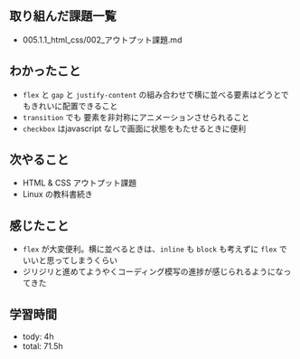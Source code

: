 ## 取り組んだ課題一覧

- 005.1.1_html_css/002_アウトプット課題.md

## わかったこと
- `flex` と `gap` と `justify-content` の組み合わせで横に並べる要素はどうとでもきれいに配置できること
- `transition` でも 要素を非対称にアニメーションさせられること
- `checkbox` はjavascript なしで画面に状態をもたせるときに便利

## 次やること
- HTML & CSS アウトプット課題
- Linux の教科書続き

## 感じたこと
- `flex` が大変便利。横に並べるときは、`inline` も `block` も考えずに `flex` でいいと思ってしまうくらい
- ジリジリと進めてようやくコーディング模写の進捗が感じられるようになってきた

## 学習時間
- tody: 4h
- total: 71.5h